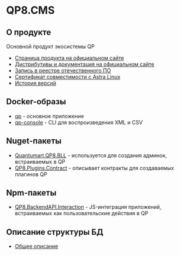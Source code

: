 # QP8.CMS

## О продукте

Основной продукт экосистемы QP

* [Страница продукта на официальном сайте](https://quantumart.ru/products/cms)
* [Дистрибутивы и документация на официальном сайте](https://downloads.quantumart.ru/QP8_PG)
* [Запись в реестре отечественного ПО](https://reestr.digital.gov.ru/reestr/339448/)
* [Сертификат совместимости с Astra Linux](https://storage.qp.qsupport.ru/qa_official_site/images/documents/cert_se17_rdy-15016.pdf)
* [История версий](docs/docker/qp.md#история-версий)

## Docker-образы

* [qp](docs/docker/qp.md) - основное приложение
* [qp-console](docs/docker/qp-console.md) - CLI для воспроизведения XML и CSV

## Nuget-пакеты

* [Quantumart.QP8.BLL](docs/nuget/Quantumart.QP8.BLL.md) - используется для создания админок, встраиваемых в QP
* [QP8.Plugins.Contract](docs/nuget/QP8.Plugins.Contract.md) - описывает контракты для создаваемых плагинов QP

## Npm-пакеты

* [QP8.BackendAPI.Interaction](docs/npm/QP8.BackendAPI.Interaction.md) - JS-интеграция приложений, встраиваемых как пользовательские действия в QP

## Описание структуры БД

* [Общее описание](docs/db.md)
